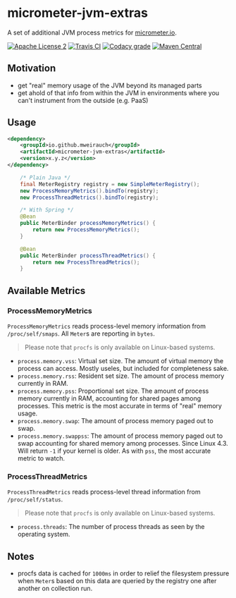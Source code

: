 # micrometer-jvm-extras

A set of additional JVM process metrics for [micrometer.io](https://micrometer.io/).

[![Apache License 2](https://img.shields.io/badge/license-Apache%202-blue.svg)](https://raw.githubusercontent.com/mweirauch/micrometer-jvm-extras/master/LICENSE)
[![Travis CI](https://img.shields.io/travis/mweirauch/micrometer-jvm-extras.svg?maxAge=300)](https://travis-ci.org/mweirauch/micrometer-jvm-extras)
[![Codacy grade](https://img.shields.io/codacy/grade/3ace40206b314f72a690a00be45c9a5a.svg?maxAge=300)](https://www.codacy.com/app/mweirauch/micrometer-jvm-extras)
[![Maven Central](https://img.shields.io/maven-central/v/io.github.mweirauch/micrometer-jvm-extras.svg?maxAge=300)](http://search.maven.org/#search%7Cga%7C1%7Cg%3A%22io.github.mweirauch%22%20AND%20a%3A%22micrometer-jvm-extras%22)

## Motivation

* get "real" memory usage of the JVM beyond its managed parts
* get ahold of that info from within the JVM in environments where you can't
  instrument from the outside (e.g. PaaS)

## Usage

```xml
<dependency>
    <groupId>io.github.mweirauch</groupId>
    <artifactId>micrometer-jvm-extras</artifactId>
    <version>x.y.z</version>
</dependency>
```

```java
    /* Plain Java */
    final MeterRegistry registry = new SimpleMeterRegistry();
    new ProcessMemoryMetrics().bindTo(registry);
    new ProcessThreadMetrics().bindTo(registry);
```

```java
    /* With Spring */
    @Bean
    public MeterBinder processMemoryMetrics() {
        return new ProcessMemoryMetrics();
    }

    @Bean
    public MeterBinder processThreadMetrics() {
        return new ProcessThreadMetrics();
    }
```

## Available Metrics

### ProcessMemoryMetrics

`ProcessMemoryMetrics` reads process-level memory information from `/proc/self/smaps`.
All `Meter`s are reporting in `bytes`.

> Please note that `procfs` is only available on Linux-based systems.

* `process.memory.vss`: Virtual set size. The amount of virtual memory the process can access.
  Mostly useles, but included for completeness sake.
* `process.memory.rss`: Resident set size. The amount of process memory currently in RAM.
* `process.memory.pss`: Proportional set size. The amount of process memory currently in RAM,
  accounting for shared pages among processes. This metric is the most accurate in
  terms of "real" memory usage.
* `process.memory.swap`: The amount of process memory paged out to swap.
* `process.memory.swappss`: The amount of process memory paged out to swap accounting for
  shared memory among processes. Since Linux 4.3. Will return `-1` if your
  kernel is older. As with `pss`, the most accurate metric to watch.

### ProcessThreadMetrics

`ProcessThreadMetrics` reads process-level thread information from `/proc/self/status`.

> Please note that `procfs` is only available on Linux-based systems.

* `process.threads`: The number of process threads as seen by the operating system.

## Notes

* procfs data is cached for `1000ms` in order to relief the filesystem pressure
  when `Meter`s based on this data are queried by the registry one after
  another on collection run.
